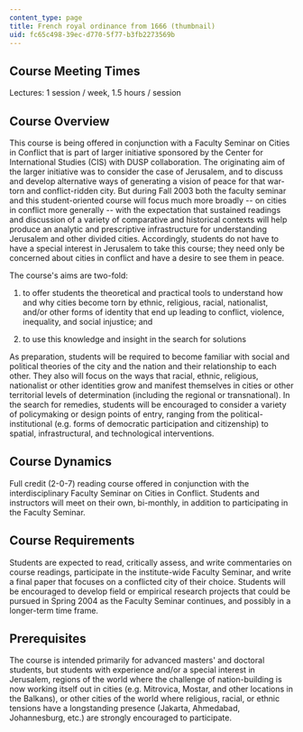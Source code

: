 ```yaml
---
content_type: page
title: French royal ordinance from 1666 (thumbnail)
uid: fc65c498-39ec-d770-5f77-b3fb2273569b
---
```


Course Meeting Times
--------------------

Lectures: 1 session / week, 1.5 hours / session

Course Overview
---------------

This course is being offered in conjunction with a Faculty Seminar on Cities in Conflict that is part of larger initiative sponsored by the Center for International Studies (CIS) with DUSP collaboration. The originating aim of the larger initiative was to consider the case of Jerusalem, and to discuss and develop alternative ways of generating a vision of peace for that war-torn and conflict-ridden city. But during Fall 2003 both the faculty seminar and this student-oriented course will focus much more broadly -- on cities in conflict more generally -- with the expectation that sustained readings and discussion of a variety of comparative and historical contexts will help produce an analytic and prescriptive infrastructure for understanding Jerusalem and other divided cities. Accordingly, students do not have to have a special interest in Jerusalem to take this course; they need only be concerned about cities in conflict and have a desire to see them in peace.

The course's aims are two-fold:

1) to offer students the theoretical and practical tools to understand how and why cities become torn by ethnic, religious, racial, nationalist, and/or other forms of identity that end up leading to conflict, violence, inequality, and social injustice; and

2) to use this knowledge and insight in the search for solutions

As preparation, students will be required to become familiar with social and political theories of the city and the nation and their relationship to each other. They also will focus on the ways that racial, ethnic, religious, nationalist or other identities grow and manifest themselves in cities or other territorial levels of determination (including the regional or transnational). In the search for remedies, students will be encouraged to consider a variety of policymaking or design points of entry, ranging from the political-institutional (e.g. forms of democratic participation and citizenship) to spatial, infrastructural, and technological interventions.

Course Dynamics
---------------

Full credit (2-0-7) reading course offered in conjunction with the interdisciplinary Faculty Seminar on Cities in Conflict. Students and instructors will meet on their own, bi-monthly, in addition to participating in the Faculty Seminar.

Course Requirements
-------------------

Students are expected to read, critically assess, and write commentaries on course readings, participate in the institute-wide Faculty Seminar, and write a final paper that focuses on a conflicted city of their choice. Students will be encouraged to develop field or empirical research projects that could be pursued in Spring 2004 as the Faculty Seminar continues, and possibly in a longer-term time frame.

Prerequisites
-------------

The course is intended primarily for advanced masters' and doctoral students, but students with experience and/or a special interest in Jerusalem, regions of the world where the challenge of nation-building is now working itself out in cities (e.g. Mitrovica, Mostar, and other locations in the Balkans), or other cities of the world where religious, racial, or ethnic tensions have a longstanding presence (Jakarta, Ahmedabad, Johannesburg, etc.) are strongly encouraged to participate.